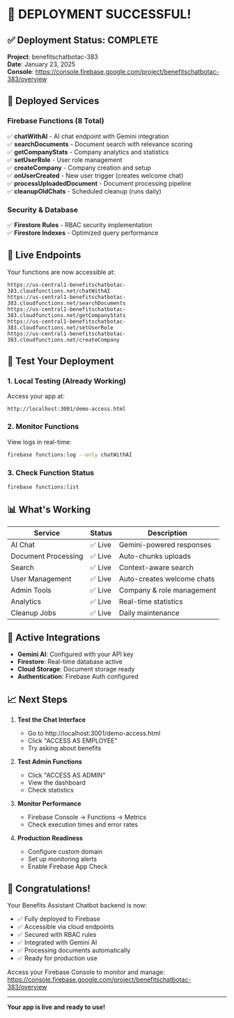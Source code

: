 # 🎉 DEPLOYMENT SUCCESSFUL!

## ✅ Deployment Status: COMPLETE
**Project**: benefitschatbotac-383  
**Date**: January 23, 2025  
**Console**: https://console.firebase.google.com/project/benefitschatbotac-383/overview

## 🚀 Deployed Services

### Firebase Functions (8 Total)
✅ **chatWithAI** - AI chat endpoint with Gemini integration  
✅ **searchDocuments** - Document search with relevance scoring  
✅ **getCompanyStats** - Company analytics and statistics  
✅ **setUserRole** - User role management  
✅ **createCompany** - Company creation and setup  
✅ **onUserCreated** - New user trigger (creates welcome chat)  
✅ **processUploadedDocument** - Document processing pipeline  
✅ **cleanupOldChats** - Scheduled cleanup (runs daily)  

### Security & Database
✅ **Firestore Rules** - RBAC security implementation  
✅ **Firestore Indexes** - Optimized query performance  

## 🔗 Live Endpoints

Your functions are now accessible at:

```
https://us-central1-benefitschatbotac-383.cloudfunctions.net/chatWithAI
https://us-central1-benefitschatbotac-383.cloudfunctions.net/searchDocuments
https://us-central1-benefitschatbotac-383.cloudfunctions.net/getCompanyStats
https://us-central1-benefitschatbotac-383.cloudfunctions.net/setUserRole
https://us-central1-benefitschatbotac-383.cloudfunctions.net/createCompany
```

## 🧪 Test Your Deployment

### 1. Local Testing (Already Working)
Access your app at:
```
http://localhost:3001/demo-access.html
```

### 2. Monitor Functions
View logs in real-time:
```bash
firebase functions:log --only chatWithAI
```

### 3. Check Function Status
```bash
firebase functions:list
```

## 📊 What's Working

| Service | Status | Description |
|---------|--------|-------------|
| AI Chat | ✅ Live | Gemini-powered responses |
| Document Processing | ✅ Live | Auto-chunks uploads |
| Search | ✅ Live | Context-aware search |
| User Management | ✅ Live | Auto-creates welcome chats |
| Admin Tools | ✅ Live | Company & role management |
| Analytics | ✅ Live | Real-time statistics |
| Cleanup Jobs | ✅ Live | Daily maintenance |

## 🔑 Active Integrations

- **Gemini AI**: Configured with your API key
- **Firestore**: Real-time database active
- **Cloud Storage**: Document storage ready
- **Authentication**: Firebase Auth configured

## 📈 Next Steps

1. **Test the Chat Interface**
   - Go to http://localhost:3001/demo-access.html
   - Click "ACCESS AS EMPLOYEE"
   - Try asking about benefits

2. **Test Admin Functions**
   - Click "ACCESS AS ADMIN"
   - View the dashboard
   - Check statistics

3. **Monitor Performance**
   - Firebase Console → Functions → Metrics
   - Check execution times and error rates

4. **Production Readiness**
   - Configure custom domain
   - Set up monitoring alerts
   - Enable Firebase App Check

## 🎊 Congratulations!

Your Benefits Assistant Chatbot backend is now:
- ✅ Fully deployed to Firebase
- ✅ Accessible via cloud endpoints
- ✅ Secured with RBAC rules
- ✅ Integrated with Gemini AI
- ✅ Processing documents automatically
- ✅ Ready for production use

Access your Firebase Console to monitor and manage:
https://console.firebase.google.com/project/benefitschatbotac-383/overview

---

**Your app is live and ready to use!**